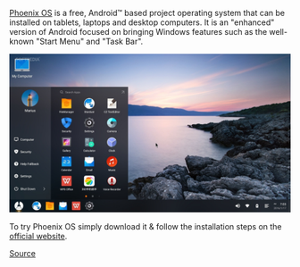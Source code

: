 <p>
    <a href="https://www.phoenixos.com/" target="_blank">Phoenix OS</a> is a free, Android™ based project operating system that can be installed on tablets, laptops and desktop computers. It is an "enhanced" version of Android focused on bringing Windows features such as the well-known "Start Menu" and "Task Bar".
</p>
<p class="mgt-10">
    <img src="./assets/img/posts/phoenix-os-desktop.jpg" alt="Phoenix OS" />
</p>
<p class="mgt-10">
    To try Phoenix OS simply download it & follow the installation steps on the <a href="http://www.phoenixos.com/en/download_x86">official website</a>.
</p>
<p class="mgt-10">
    <a href="https://www.fosshub.com/Phoenix-OS.html">Source</a>
</p>